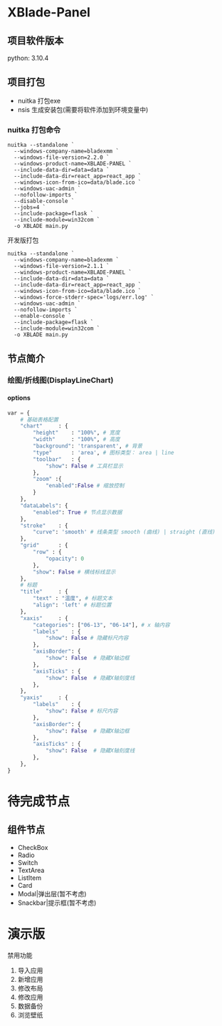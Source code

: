# XBlade-Panel
## 项目软件版本
python: 3.10.4
## 项目打包
* nuitka 打包exe
* nsis 生成安装包(需要将软件添加到环境变量中)

### nuitka 打包命令
```shell
nuitka --standalone `
  --windows-company-name=bladexmm `
  --windows-file-version=2.2.0 `
  --windows-product-name=XBLADE-PANEL `
  --include-data-dir=data=data `
  --include-data-dir=react_app=react_app `
  --windows-icon-from-ico=data/blade.ico `
  --windows-uac-admin `
  --nofollow-imports `
  --disable-console `
  --jobs=4 `
  --include-package=flask `
  --include-module=win32com `
  -o XBLADE main.py
```
开发版打包
```shell
nuitka --standalone `
  --windows-company-name=bladexmm `
  --windows-file-version=2.1.1 `
  --windows-product-name=XBLADE-PANEL `
  --include-data-dir=data=data `
  --include-data-dir=react_app=react_app `
  --windows-icon-from-ico=data/blade.ico `
  --windows-force-stderr-spec='logs/err.log' `
  --windows-uac-admin `
  --nofollow-imports `
  --enable-console `
  --include-package=flask `
  --include-module=win32com `
  -o XBLADE main.py
```
## 节点简介

### 绘图/折线图(DisplayLineChart)
#### options
```python
var = {
    # 基础表格配置
    "chart"     : {
        "height"    : "100%", # 宽度
        "width"     : "100%", # 高度
        "background": 'transparent', # 背景
        "type"      : 'area', # 图标类型： area | line
        "toolbar"   : {
            "show": False # 工具栏显示
        },
        "zoom" :{
            "enabled":False # 缩放控制
        }
    },
    "dataLabels": {
        "enabled": True # 节点显示数据
    },
    "stroke"    : {
        "curve": 'smooth' # 线条类型 smooth (曲线) | straight (直线)
    },
    "grid"      : {
        "row" : {
            "opacity": 0
        },
        "show": False # 横线标线显示
    },
    # 标题
    "title"     : {
        "text" : "温度", # 标题文本
        "align": 'left' # 标题位置
    },
    "xaxis"     : {
        "categories": ["06-13", "06-14"], # x 轴内容
        "labels"    : {
            "show": False # 隐藏标尺内容
        },
        "axisBorder": {
            "show": False  # 隐藏X轴边框
        },
        "axisTicks" : {
            "show": False  # 隐藏X轴刻度线
        },
    },
    "yaxis"     : {
        "labels"    : {
            "show": False # 标尺内容
        },
        "axisBorder": {
            "show": False  # 隐藏X轴边框
        },
        "axisTicks" : {
            "show": False  # 隐藏X轴刻度线
        },
    },
}
```
# 待完成节点
## 组件节点
* CheckBox
* Radio
* Switch
* TextArea
* ListItem
* Card
* Modal|弹出层(暂不考虑)
* Snackbar|提示框(暂不考虑)

# 演示版
禁用功能
1. 导入应用
2. 新增应用
3. 修改布局
4. 修改应用
5. 数据备份
6. 浏览壁纸
